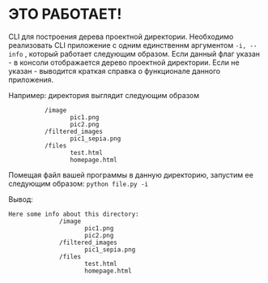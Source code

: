 # ЭТО РАБОТАЕТ!

CLI для построения дерева проектной директории.
Необходимо реализовать CLI приложение с одним единственнм аргументом ```-i, --info``` , который работает следующим образом. Если данный флаг указан - в консоли отображается дерево проектной директории. Если не указан - выводится краткая справка о функционале данного приложения.


Например: директория выглядит следующим образом


              /image
                     pic1.png
                     pic2.png
              /filtered_images
                     pic1_sepia.png
              /files
                     test.html
                     homepage.html

Помещая файл вашей программы в данную директорию, запустим ее следующим образом:
```python file.py -i```

Вывод:
``````
Here some info about this directory:
              /image
                     pic1.png
                     pic2.png
              /filtered_images
                     pic1_sepia.png
              /files
                     test.html
                     homepage.html